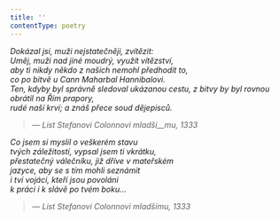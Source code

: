 ```yaml
---
title: ''
contentType: poetry
---
```


<section>

> 

> 

> 

_Dokázal jsi, muži nejstatečněji, zvítězit:  
Uměj, muži nad jiné moudrý, využít vítězství,  
aby ti nikdy někdo z našich nemohl předhodit to,  
co po bitvě u Cann Maharbal Hannibalovi.  
Ten, kdyby byl správně sledoval ukázanou cestu, z bitvy by byl rovnou obrátil na Řím prapory,  
rudé naší krví; a znáš přece soud dějepisců._

</section>

<section>

> _— List Stefanovi Colonnovi mladší__mu, 1333_

</section>

<section>

_Co jsem si myslil o veškerém stavu  
tvých záležitostí, vypsal jsem ti vkrátku,  
přestatečný válečníku, již dříve v mateřském  
jazyce, aby se s tím mohli seznámit  
i tví vojáci, kteří jsou povoláni  
k práci i k slávě po tvém boku…_

</section>

<section>

> _— List Stefanovi Colonnovi mladšímu, 1333_

</section>
